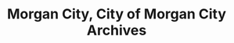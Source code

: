 ---
layout: repo
title: "Morgan City, City of Morgan City Archives"
id: 25458
permalink: repos/25458/
---